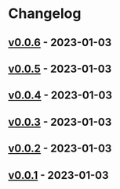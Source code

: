 # Changelog

## [v0.0.6](https://github.com/itkq/danime-direct-link/compare/v0.0.5...v0.0.6) - 2023-01-03

## [v0.0.5](https://github.com/itkq/danime-direct-link/compare/v0.0.4...v0.0.5) - 2023-01-03

## [v0.0.4](https://github.com/itkq/danime-direct-link/compare/v0.0.3...v0.0.4) - 2023-01-03

## [v0.0.3](https://github.com/itkq/danime-direct-link/compare/v0.0.2...v0.0.3) - 2023-01-03

## [v0.0.2](https://github.com/itkq/danime-direct-link/compare/v0.0.1...v0.0.2) - 2023-01-03

## [v0.0.1](https://github.com/itkq/danime-direct-link/commits/v0.0.1) - 2023-01-03
